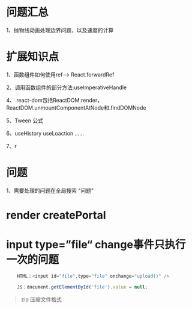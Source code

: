 <!--
 * @Author: alley
 * @Description: 问题汇总
 * @Date: 2021-04-19 16:02:32
 * @LastEditors: alley
 * @LastEditTime: 2021-06-21 15:07:10
-->
# 问题汇总

1、抛物线动画处理边界问题，以及速度的计算


# 扩展知识点

1、函数组件如何使用ref--> React.forwardRef

2、调用函数组件的部分方法:useImperativeHandle



4、 react-dom包括ReactDOM.render，ReactDOM.unmountComponentAtNode和.findDOMNode

5、Tween 公式

6、useHistory useLoaction ......

7、r
# 问题
1、需要处理的问题在全局搜索 "问题"




# render createPortal






# input type=”file“ change事件只执行一次的问题
```javascript
    HTML：<input id="file",type="file" onchange="upload()" />

    JS：document.getElementById('file').value = null;
```

> zip 压缩文件格式